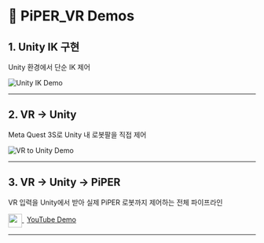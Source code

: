 # 🎥 PiPER_VR Demos

## 1. Unity IK 구현
Unity 환경에서 단순 IK 제어

![Unity IK Demo](docs/unity_ik.gif)

---

## 2. VR → Unity
Meta Quest 3S로 Unity 내 로봇팔을 직접 제어

![VR to Unity Demo](docs/unity_vr.gif)

---

## 3. VR → Unity → PiPER
VR 입력을 Unity에서 받아 실제 PiPER 로봇까지 제어하는 전체 파이프라인

<a href="https://www.youtube.com/watch?v=wAPS53iMgys">
  <img src="https://cdn.simpleicons.org/youtube/FF0000" width="28" style="vertical-align:middle;"/>
  <span style="font-size:14px; margin-left:6px;">YouTube Demo</span>
</a>

---
